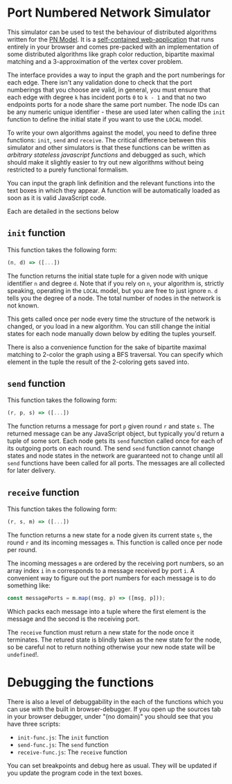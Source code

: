# Port Numbered Network Simulator

This simulator can be used to test the behaviour of 
distributed algorithms written
for the [PN Model](https://dl.acm.org/doi/abs/10.1145/800141.804655). It is a [self-contained web-application](https://pn-net-simulator.sspilsbury.com)
that runs entirely in your browser and comes pre-packed
with an implementation of some distributed algorithms
like graph color reduction, bipartite maximal matching
and a 3-approximation of the vertex cover problem.

The interface provides a way to input the graph
and the port numberings for each edge. There isn't
any validation done to check that the port numberings
that you choose are valid, in general, you must ensure
that each edge with degree `k` has incident
ports `0` to `k - 1` and that no two endpoints ports
for a node share the same port number. The node IDs
can be any numeric unique identifier - these are used
later when calling the `init` function to define the
initial state if you want to use the `LOCAL` model.

To write your own algorithms against the model, you
need to define three functions: `init`, `send` and 
`receive`. The critical difference between this
simulator and other simulators is that these
functions can be written as *arbitrary stateless
javascript functions* and debugged as such, which
should make it slightly easier to try out new
algorithms without being restricted to a purely
functional formalism.

You can input the graph link definition
and the relevant functions into the text boxes
in which they appear. A function will be automatically
loaded as soon as it is valid JavaScript code.

Each are detailed in the sections below

## `init` function

This function takes the following form:

```js
(n, d) => ([...])
```

The function returns the initial state tuple for a
given node with unique identifier `n` and degree `d`.
Note that if you rely on `n`, your algorithm is,
strictly speaking, operating in the `LOCAL` model, but
you are free to just ignore `n`. `d` tells you the
degree of a node. The total number of nodes in
the network is not known.

This gets called once per node every time the
structure of the network is changed, or you
load in a new algorithm. You can still change the
initial states for each node manually down below
by editing the tuples yourself.

There is also a convenience function for the sake
of bipartite maximal matching to 2-color the
graph using a BFS traversal. You can specify which
element in the tuple the result of the 2-coloring
gets saved into.

## `send` function

This function takes the following form:

```js
(r, p, s) => ([...])
```

The function returns a message for port `p` given
round `r` and state `s`. The returned message can
be any JavaScript object, but typically you'd return
a tuple of some sort. Each node gets its
`send` function called once for each of its
outgoing ports on each round. The send `send` function
cannot change states and node states in the network
are guaranteed not to change until all `send` functions
have been called for all ports. The messages are all
collected for later delivery.

## `receive` function

This function takes the following form:

```js
(r, s, m) => ([...])
```

The function returns a new state for a node given
its current state `s`, the round `r` and its
incoming messages `m`. This function is called
once per node per round.

The incoming messages `m` are ordered by the
receiving port numbers, so an array index `i`
in `m` corresponds to a message received by port `i`.
A convenient way to figure out the port numbers for
each message is to do something like:

```js
const messagePorts = m.map((msg, p) => ([msg, p]));
```

Which packs each message into a tuple where the first
element is the message and the second is the receiving
port.

The `receive` function must return a new state for
the node once it terminates. The retured state
is blindly taken as the new state for the node, so
be careful not to return nothing otherwise
your new node state will be `undefined`!.

# Debugging the functions

There is also a level of debuggability in the
each of the functions which you can use with the
built in browser-debugger. If you open up
the sources tab in your browser debugger, under
"(no domain)" you should see that you have
three scripts:

 - `init-func.js`: The `init` function
 - `send-func.js`: The `send` function
 - `receive-func.js`: The `receive` function

You can set breakpoints and debug here as usual.
They will be updated if you update the program code
in the text boxes.
